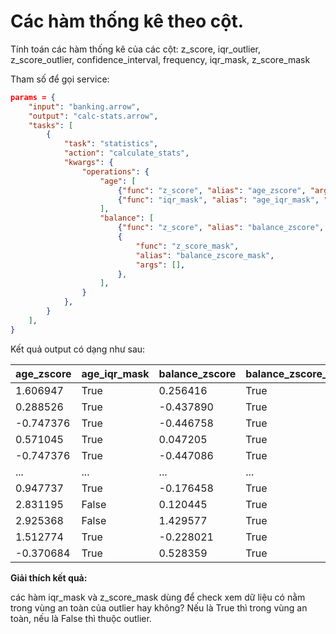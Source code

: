 # Các hàm thống kê theo cột.


Tính toán các hàm thống kê của các cột: z_score, iqr_outlier, z_score_outlier, confidence_interval, frequency, iqr_mask, z_score_mask

Tham số để gọi service:

```json
params = {
    "input": "banking.arrow",
    "output": "calc-stats.arrow",
    "tasks": [
        {
            "task": "statistics",
            "action": "calculate_stats",
            "kwargs": {
                "operations": {
                    "age": [
                        {"func": "z_score", "alias": "age_zscore", "args": []},
                        {"func": "iqr_mask", "alias": "age_iqr_mask", "args": []},
                    ],
                    "balance": [
                        {"func": "z_score", "alias": "balance_zscore", "args": []},
                        {
                            "func": "z_score_mask",
                            "alias": "balance_zscore_mask",
                            "args": [],
                        },
                    ],
                }
            },
        }
    ],
}
```

Kết quả output có dạng như sau:

| age_zscore | age_iqr_mask | balance_zscore | balance_zscore_mask |
|------------|--------------|----------------|----------------------|
| 1.606947   | True         | 0.256416       | True                |
| 0.288526   | True         | -0.437890      | True                |
| -0.747376  | True         | -0.446758      | True                |
| 0.571045   | True         | 0.047205       | True                |
| -0.747376  | True         | -0.447086      | True                |
| ...        | ...          | ...            | ...                 |
| 0.947737   | True         | -0.176458      | True                |
| 2.831195   | False        | 0.120445       | True                |
| 2.925368   | False        | 1.429577       | True                |
| 1.512774   | True         | -0.228021      | True                |
| -0.370684  | True         | 0.528359       | True                |


**Giải thích kết quả:**

các hàm iqr_mask và z_score_mask dùng để check xem dữ liệu có nằm trong vùng an toàn của outlier hay không? Nếu là True thì trong vùng an toàn, nếu là False thì thuộc outlier.


